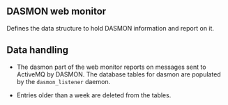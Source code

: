 DASMON web monitor
-----------------

Defines the data structure to hold DASMON information and report on it.


## Data handling
- The dasmon part of the web monitor reports on messages sent to ActiveMQ
by DASMON. The database tables for dasmon are populated by the `dasmon_listener` daemon.

- Entries older than a week are deleted from the tables.
